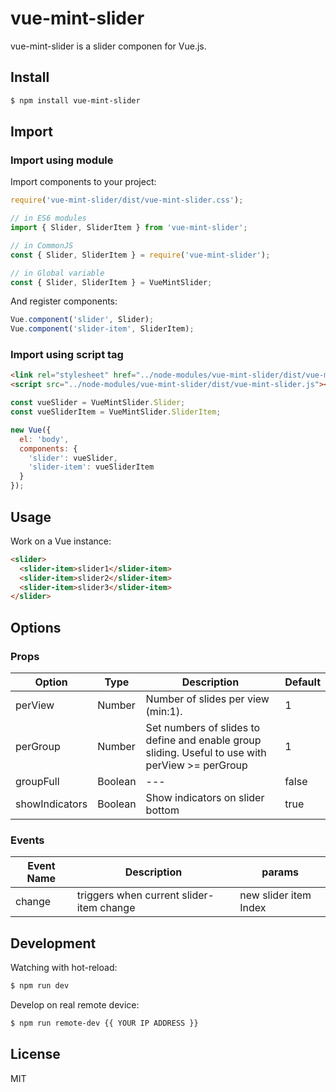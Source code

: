 # vue-mint-slider

vue-mint-slider is a slider componen for Vue.js.

## Install

```bash
$ npm install vue-mint-slider
```

## Import

### Import using module

Import components to your project:

``` js
require('vue-mint-slider/dist/vue-mint-slider.css');

// in ES6 modules
import { Slider, SliderItem } from 'vue-mint-slider';

// in CommonJS
const { Slider, SliderItem } = require('vue-mint-slider');

// in Global variable
const { Slider, SliderItem } = VueMintSlider;
```

And register components:

``` js
Vue.component('slider', Slider);
Vue.component('slider-item', SliderItem);
```

### Import using script tag

``` html
<link rel="stylesheet" href="../node-modules/vue-mint-slider/dist/vue-mint-slider.css" charset="utf-8">
<script src="../node-modules/vue-mint-slider/dist/vue-mint-slider.js"></script>
```

``` js
const vueSlider = VueMintSlider.Slider;
const vueSliderItem = VueMintSlider.SliderItem;

new Vue({
  el: 'body',
  components: {
    'slider': vueSlider,
    'slider-item': vueSliderItem
  }
});
```

## Usage

Work on a Vue instance:

```HTML
<slider>
  <slider-item>slider1</slider-item>
  <slider-item>slider2</slider-item>
  <slider-item>slider3</slider-item>
</slider>
```
## Options

### Props

| Option | Type | Description | Default |
| ----- | ----- | ----- | ----- |
| perView | Number | Number of slides per view (min:1). | 1 |
| perGroup | Number | Set numbers of slides to define and enable group sliding. Useful to use with perView >= perGroup | 1 |
| groupFull | Boolean | --- | false |
| showIndicators | Boolean | Show indicators on slider bottom | true |

### Events

| Event Name | Description | params |
| ----- | ----- | ----- |
| change | triggers when current slider-item change | new slider item Index |


## Development

Watching with hot-reload:

```bash
$ npm run dev
```

Develop on real remote device:

```bash
$ npm run remote-dev {{ YOUR IP ADDRESS }}
```

## License

MIT
